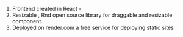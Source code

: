 1. Frontend created in React - 
2. Resizable , Rnd open source library for draggable and resizable component.
3. Deployed on render.com a free service for deploying static sites .
